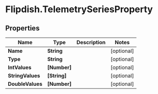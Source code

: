 # Flipdish.TelemetrySeriesProperty

## Properties

Name | Type | Description | Notes
------------ | ------------- | ------------- | -------------
**Name** | **String** |  | [optional] 
**Type** | **String** |  | [optional] 
**IntValues** | **[Number]** |  | [optional] 
**StringValues** | **[String]** |  | [optional] 
**DoubleValues** | **[Number]** |  | [optional] 


